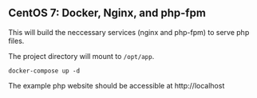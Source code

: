 ## CentOS 7: Docker, Nginx, and php-fpm

This will build the neccessary services (nginx and php-fpm) to serve php files.

The project directory will mount to ```/opt/app```.

```
docker-compose up -d
```

The example php website should be accessible at http://localhost
